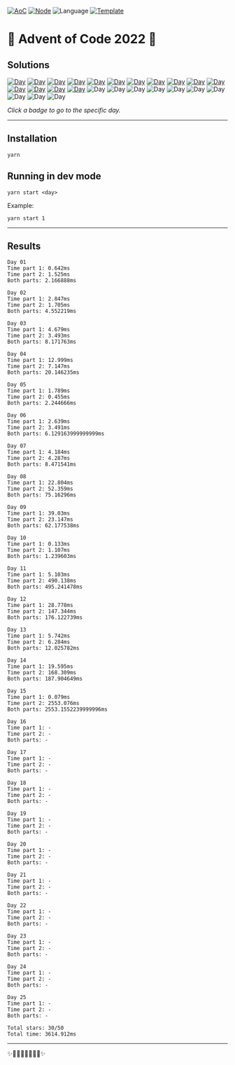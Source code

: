 <!-- Entries between SOLUTIONS and RESULTS tags are auto-generated -->

[![AoC](https://badgen.net/badge/AoC/2022/blue)](https://adventofcode.com/2022)
[![Node](https://badgen.net/badge/Node/v16.13.0+/blue)](https://nodejs.org/en/download/)
![Language](https://badgen.net/badge/Language/JavaScript/blue)
[![Template](https://badgen.net/badge/Template/aocrunner/blue)](https://github.com/caderek/aocrunner)

# 🎄 Advent of Code 2022 🎄

## Solutions

<!--SOLUTIONS-->

[![Day](https://badgen.net/badge/01/%E2%98%85%E2%98%85/green)](src/day01)
[![Day](https://badgen.net/badge/02/%E2%98%85%E2%98%85/green)](src/day02)
[![Day](https://badgen.net/badge/03/%E2%98%85%E2%98%85/green)](src/day03)
[![Day](https://badgen.net/badge/04/%E2%98%85%E2%98%85/green)](src/day04)
[![Day](https://badgen.net/badge/05/%E2%98%85%E2%98%85/green)](src/day05)
[![Day](https://badgen.net/badge/06/%E2%98%85%E2%98%85/green)](src/day06)
[![Day](https://badgen.net/badge/07/%E2%98%85%E2%98%85/green)](src/day07)
[![Day](https://badgen.net/badge/08/%E2%98%85%E2%98%85/green)](src/day08)
[![Day](https://badgen.net/badge/09/%E2%98%85%E2%98%85/green)](src/day09)
[![Day](https://badgen.net/badge/10/%E2%98%85%E2%98%85/green)](src/day10)
[![Day](https://badgen.net/badge/11/%E2%98%85%E2%98%85/green)](src/day11)
[![Day](https://badgen.net/badge/12/%E2%98%85%E2%98%85/green)](src/day12)
[![Day](https://badgen.net/badge/13/%E2%98%85%E2%98%85/green)](src/day13)
[![Day](https://badgen.net/badge/14/%E2%98%85%E2%98%85/green)](src/day14)
[![Day](https://badgen.net/badge/15/%E2%98%85%E2%98%85/green)](src/day15)
![Day](https://badgen.net/badge/16/%E2%98%86%E2%98%86/gray)
![Day](https://badgen.net/badge/17/%E2%98%86%E2%98%86/gray)
![Day](https://badgen.net/badge/18/%E2%98%86%E2%98%86/gray)
![Day](https://badgen.net/badge/19/%E2%98%86%E2%98%86/gray)
![Day](https://badgen.net/badge/20/%E2%98%86%E2%98%86/gray)
![Day](https://badgen.net/badge/21/%E2%98%86%E2%98%86/gray)
![Day](https://badgen.net/badge/22/%E2%98%86%E2%98%86/gray)
![Day](https://badgen.net/badge/23/%E2%98%86%E2%98%86/gray)
![Day](https://badgen.net/badge/24/%E2%98%86%E2%98%86/gray)
![Day](https://badgen.net/badge/25/%E2%98%86%E2%98%86/gray)

<!--/SOLUTIONS-->

_Click a badge to go to the specific day._

---

## Installation

```
yarn
```

## Running in dev mode

```
yarn start <day>
```

Example:

```
yarn start 1
```

---

## Results

<!--RESULTS-->

```
Day 01
Time part 1: 0.642ms
Time part 2: 1.525ms
Both parts: 2.166888ms
```

```
Day 02
Time part 1: 2.847ms
Time part 2: 1.705ms
Both parts: 4.552219ms
```

```
Day 03
Time part 1: 4.679ms
Time part 2: 3.493ms
Both parts: 8.171763ms
```

```
Day 04
Time part 1: 12.999ms
Time part 2: 7.147ms
Both parts: 20.146235ms
```

```
Day 05
Time part 1: 1.789ms
Time part 2: 0.455ms
Both parts: 2.244666ms
```

```
Day 06
Time part 1: 2.639ms
Time part 2: 3.491ms
Both parts: 6.129163999999999ms
```

```
Day 07
Time part 1: 4.184ms
Time part 2: 4.287ms
Both parts: 8.471541ms
```

```
Day 08
Time part 1: 22.804ms
Time part 2: 52.359ms
Both parts: 75.16296ms
```

```
Day 09
Time part 1: 39.03ms
Time part 2: 23.147ms
Both parts: 62.177538ms
```

```
Day 10
Time part 1: 0.133ms
Time part 2: 1.107ms
Both parts: 1.239603ms
```

```
Day 11
Time part 1: 5.103ms
Time part 2: 490.138ms
Both parts: 495.241478ms
```

```
Day 12
Time part 1: 28.778ms
Time part 2: 147.344ms
Both parts: 176.122739ms
```

```
Day 13
Time part 1: 5.742ms
Time part 2: 6.284ms
Both parts: 12.025782ms
```

```
Day 14
Time part 1: 19.595ms
Time part 2: 168.309ms
Both parts: 187.904649ms
```

```
Day 15
Time part 1: 0.079ms
Time part 2: 2553.076ms
Both parts: 2553.1552239999996ms
```

```
Day 16
Time part 1: -
Time part 2: -
Both parts: -
```

```
Day 17
Time part 1: -
Time part 2: -
Both parts: -
```

```
Day 18
Time part 1: -
Time part 2: -
Both parts: -
```

```
Day 19
Time part 1: -
Time part 2: -
Both parts: -
```

```
Day 20
Time part 1: -
Time part 2: -
Both parts: -
```

```
Day 21
Time part 1: -
Time part 2: -
Both parts: -
```

```
Day 22
Time part 1: -
Time part 2: -
Both parts: -
```

```
Day 23
Time part 1: -
Time part 2: -
Both parts: -
```

```
Day 24
Time part 1: -
Time part 2: -
Both parts: -
```

```
Day 25
Time part 1: -
Time part 2: -
Both parts: -
```

```
Total stars: 30/50
Total time: 3614.912ms
```

<!--/RESULTS-->

---

✨🎄🎁🎄🎅🎄🎁🎄✨
